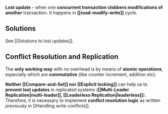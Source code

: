 **Lost update** - when one **concurrent transaction clobbers modifications of another** transaction. It happens in **[[read-modify-write]]** cycle.

## Solutions

See [[Solutions to lost updates]].

## Conflict Resolution and Replication

The **only working way** with no overhead is by means of **atomic operations**, especially which are **commutative** (like counter increment, addition etc).

**Neither [[Compare-and-Set]] nor [[Explicit locking]]** can help us to **prevent lost updates** in replicated systems (**[[Multi-Leader Replication|multi-leader]], [[Leaderless Replication|leaderless]]**). Therefore, it is necessary to implement **conflict resolution logic** as written previously in [[Handling write conflicts]].
